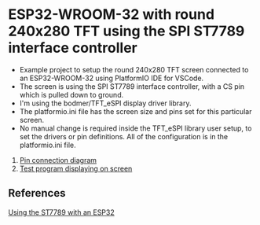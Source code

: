 # ESP32-WROOM-32 with round 240x280 TFT using the SPI ST7789 interface controller

- Example project to setup the round 240x280 TFT screen connected to an ESP32-WROOM-32 using PlatformIO IDE for VSCode.
- The screen is using the SPI ST7789 interface controller, with a CS pin which is pulled down to ground.
- I'm using the bodmer/TFT_eSPI display driver library.
- The platformio.ini file has the screen size and pins set for this particular screen.
- No manual change is required inside the TFT_eSPI library user setup, to set the drivers or pin definitions.  All of the configuration is in the platformio.ini file.

1. [Pin connection diagram](docs/ESP32Wroom-ST7789.png)
2. [Test program displaying on screen](docs/ESP32WROOM32-ST7789-Test-Program.jpg)

## References
[Using the ST7789 with an ESP32](https://thesolaruniverse.wordpress.com/2021/11/05/displaying-color-pictures-on-a-240x240-tft-screen-with-st7789-controller-with-an-esp32-wroom-32/)